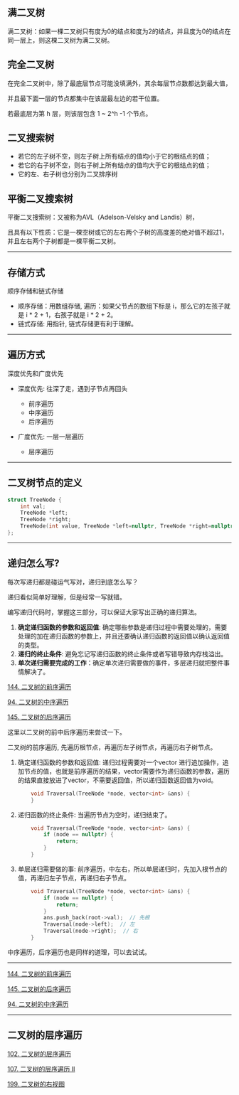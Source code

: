 
<h2>满二叉树</h2>

满二叉树：如果一棵二叉树只有度为0的结点和度为2的结点，并且度为0的结点在同一层上，则这棵二叉树为满二叉树。

<h2>完全二叉树</h2>

在完全二叉树中，除了最底层节点可能没填满外，其余每层节点数都达到最大值，

并且最下面一层的节点都集中在该层最左边的若干位置。

若最底层为第 h 层，则该层包含 1 ~ 2^h -1  个节点。

<h2>二叉搜索树</h2>

- 若它的左子树不空，则左子树上所有结点的值均小于它的根结点的值；
- 若它的右子树不空，则右子树上所有结点的值均大于它的根结点的值；
- 它的左、右子树也分别为二叉排序树

<h2>平衡二叉搜索树</h2>

平衡二叉搜索树：又被称为AVL（Adelson-Velsky and Landis）树，

且具有以下性质：它是一棵空树或它的左右两个子树的高度差的绝对值不超过1，并且左右两个子树都是一棵平衡二叉树。

------------------

<h2>存储方式</h2>

顺序存储和链式存储

- 顺序存储：用数组存储, 遍历：如果父节点的数组下标是 i，那么它的左孩子就是 i * 2 + 1，右孩子就是 i * 2 + 2。
- 链式存储: 用指针, 链式存储更有利于理解。

------------------

<h2>遍历方式</h2>

深度优先和广度优先

- 深度优先: 往深了走，遇到子节点再回头
    - 前序遍历
    - 中序遍历
    - 后序遍历

- 广度优先: 一层一层遍历
    - 层序遍历

------------------

<h2>二叉树节点的定义</h2>

```c++
struct TreeNode {
    int val;
    TreeNode *left;
    TreeNode *right;
    TreeNode(int value, TreeNode *left=nullptr, TreeNode *right=nullptr) : val(value) {}
};
```

------------------

<h2>递归怎么写?</h2>

每次写递归都是碰运气写对，递归到底怎么写？

递归看似简单好理解，但是经常一写就错。

编写递归代码时，掌握这三部分，可以保证大家写出正确的递归算法。

1. **确定递归函数的参数和返回值**: 确定哪些参数是递归过程中需要处理的，需要处理的加在递归函数的参数上，并且还要确认递归函数的返回值以确认返回值的类型。
2. **递归的终止条件**: 避免忘记写递归函数的终止条件或者写错导致内存栈溢出。
3. **单次递归需要完成的工作**：确定单次递归需要做的事件，多层递归就把整件事情解决了。

<a href="https://leetcode-cn.com/problems/binary-tree-preorder-traversal/" target="_blank">144. 二叉树的前序遍历</a>

<a href="https://leetcode-cn.com/problems/binary-tree-inorder-traversal/" target="_blank">94. 二叉树的中序遍历</a>

<a href="https://leetcode-cn.com/problems/binary-tree-postorder-traversal/" target="_blank">145. 二叉树的后序遍历</a>

这里以二叉树的前中后序遍历来尝试一下。

二叉树的前序遍历, 先遍历根节点，再遍历左子树节点，再遍历右子树节点。

1. 确定递归函数的参数和返回值: 递归过程需要对一个vector 进行追加操作，追加节点的值，也就是前序遍历的结果，vector需要作为递归函数的参数，遍历的结果直接放进了vector，不需要返回值，所以递归函数返回值为void。

    ```c++
        void Traversal(TreeNode *node, vector<int> &ans) {
        }
    ```

2. 递归函数的终止条件: 当遍历节点为空时，递归结束了。

    ```c++
        void Traversal(TreeNode *node, vector<int> &ans) {
            if (node == nullptr) {
                return;
            }
        }
    ```
3. 单层递归需要做的事: 前序遍历，中左右，所以单层递归时，先加入根节点的值，再递归左子节点，再递归右子节点。

    ```c++
        void Traversal(TreeNode *node, vector<int> &ans) {
            if (node == nullptr) {
                return;
            }
            ans.push_back(root->val);  // 先根
            Traversal(node->left);  // 左
            Traversal(node->right);  // 右
        }
    ```

中序遍历，后序遍历也是同样的道理，可以去试试。

------------------

<a href="144.cpp">144. 二叉树的前序遍历</a>

<a href="145.cpp">145. 二叉树的后序遍历</a>

<a href="94.cpp">94. 二叉树的中序遍历</a>

------------------

<h2>二叉树的层序遍历</h2>

<a href="102.cpp">102. 二叉树的层序遍历</a>

<a href="107.cpp">107. 二叉树的层序遍历 II</a>

<a href="199.cpp">199. 二叉树的右视图</a>

